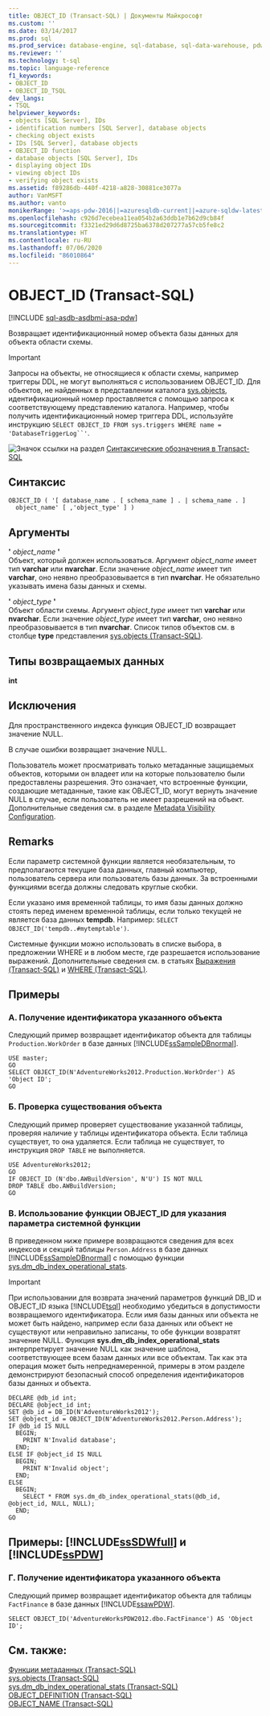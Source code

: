 ```yaml
---
title: OBJECT_ID (Transact-SQL) | Документы Майкрософт
ms.custom: ''
ms.date: 03/14/2017
ms.prod: sql
ms.prod_service: database-engine, sql-database, sql-data-warehouse, pdw
ms.reviewer: ''
ms.technology: t-sql
ms.topic: language-reference
f1_keywords:
- OBJECT_ID
- OBJECT_ID_TSQL
dev_langs:
- TSQL
helpviewer_keywords:
- objects [SQL Server], IDs
- identification numbers [SQL Server], database objects
- checking object exists
- IDs [SQL Server], database objects
- OBJECT_ID function
- database objects [SQL Server], IDs
- displaying object IDs
- viewing object IDs
- verifying object exists
ms.assetid: f89286db-440f-4218-a828-30881ce3077a
author: VanMSFT
ms.author: vanto
monikerRange: '>=aps-pdw-2016||=azuresqldb-current||=azure-sqldw-latest||>=sql-server-2016||=sqlallproducts-allversions||>=sql-server-linux-2017||=azuresqldb-mi-current'
ms.openlocfilehash: c926d7ecebea11ea054b2a63ddb1e7b62d9cb84f
ms.sourcegitcommit: f3321ed29d6d8725ba6378d207277a57cb5fe8c2
ms.translationtype: HT
ms.contentlocale: ru-RU
ms.lasthandoff: 07/06/2020
ms.locfileid: "86010864"
---
```

# <a name="object_id-transact-sql"></a>OBJECT_ID (Transact-SQL)
[!INCLUDE [sql-asdb-asdbmi-asa-pdw](../../includes/applies-to-version/sql-asdb-asdbmi-asa-pdw.md)]

  Возвращает идентификационный номер объекта базы данных для объекта области схемы.  
  
> [!IMPORTANT]  
>  Запросы на объекты, не относящиеся к области схемы, например триггеры DDL, не могут выполняться с использованием OBJECT_ID. Для объектов, не найденных в представлении каталога [sys.objects](../../relational-databases/system-catalog-views/sys-objects-transact-sql.md), идентификационный номер проставляется с помощью запроса к соответствующему представлению каталога. Например, чтобы получить идентификационный номер триггера DDL, используйте инструкцию `SELECT OBJECT_ID FROM sys.triggers WHERE name = 'DatabaseTriggerLog``'`.  
  
 ![Значок ссылки на раздел](../../database-engine/configure-windows/media/topic-link.gif "Значок ссылки на раздел") [Синтаксические обозначения в Transact-SQL](../../t-sql/language-elements/transact-sql-syntax-conventions-transact-sql.md)  
  
## <a name="syntax"></a>Синтаксис  
  
```syntaxsql
OBJECT_ID ( '[ database_name . [ schema_name ] . | schema_name . ]   
  object_name' [ ,'object_type' ] )  
```  
  
## <a name="arguments"></a>Аргументы  
 **'** *object_name* **'**  
 Объект, который должен использоваться. Аргумент *object_name* имеет тип **varchar** или **nvarchar**. Если значение *object_name* имеет тип **varchar**, оно неявно преобразовывается в тип **nvarchar**. Не обязательно указывать имена базы данных и схемы.  
  
 **'** *object_type* **'**  
 Объект области схемы. Аргумент *object_type* имеет тип **varchar** или **nvarchar**. Если значение *object_type* имеет тип **varchar**, оно неявно преобразовывается в тип **nvarchar**. Список типов объектов см. в столбце **type** представления [sys.objects (Transact-SQL)](../../relational-databases/system-catalog-views/sys-objects-transact-sql.md).  
  
## <a name="return-types"></a>Типы возвращаемых данных  
 **int**  
  
## <a name="exceptions"></a>Исключения  
 Для пространственного индекса функция OBJECT_ID возвращает значение NULL.  
  
 В случае ошибки возвращает значение NULL.  
  
 Пользователь может просматривать только метаданные защищаемых объектов, которыми он владеет или на которые пользователю были предоставлены разрешения. Это означает, что встроенные функции, создающие метаданные, такие как OBJECT_ID, могут вернуть значение NULL в случае, если пользователь не имеет разрешений на объект. Дополнительные сведения см. в разделе [Metadata Visibility Configuration](../../relational-databases/security/metadata-visibility-configuration.md).  
  
## <a name="remarks"></a>Remarks  
 Если параметр системной функции является необязательным, то предполагаются текущие база данных, главный компьютер, пользователь сервера или пользователь базы данных. За встроенными функциями всегда должны следовать круглые скобки.  
  
 Если указано имя временной таблицы, то имя базы данных должно стоять перед именем временной таблицы, если только текущей не является база данных **tempdb**. Например: `SELECT OBJECT_ID('tempdb..#mytemptable')`.  
  
 Системные функции можно использовать в списке выбора, в предложении WHERE и в любом месте, где разрешается использование выражений. Дополнительные сведения см. в статьях [Выражения (Transact-SQL)](../../t-sql/language-elements/expressions-transact-sql.md) и [WHERE (Transact-SQL)](../../t-sql/queries/where-transact-sql.md).  
  
## <a name="examples"></a>Примеры  
  
### <a name="a-returning-the-object-id-for-a-specified-object"></a>A. Получение идентификатора указанного объекта  
 Следующий пример возвращает идентификатор объекта для таблицы `Production.WorkOrder` в базе данных [!INCLUDE[ssSampleDBnormal](../../includes/sssampledbnormal-md.md)].  
  
```  
USE master;  
GO  
SELECT OBJECT_ID(N'AdventureWorks2012.Production.WorkOrder') AS 'Object ID';  
GO  
```  
  
### <a name="b-verifying-that-an-object-exists"></a>Б. Проверка существования объекта  
 Следующий пример проверяет существование указанной таблицы, проверяя наличие у таблицы идентификатора объекта. Если таблица существует, то она удаляется. Если таблица не существует, то инструкция `DROP TABLE` не выполняется.  
  
```  
USE AdventureWorks2012;  
GO  
IF OBJECT_ID (N'dbo.AWBuildVersion', N'U') IS NOT NULL  
DROP TABLE dbo.AWBuildVersion;  
GO  
```  
  
### <a name="c-using-object_id-to-specify-the-value-of-a-system-function-parameter"></a>В. Использование функции OBJECT_ID для указания параметра системной функции  
 В приведенном ниже примере возвращаются сведения для всех индексов и секций таблицы `Person.Address` в базе данных [!INCLUDE[ssSampleDBnormal](../../includes/sssampledbnormal-md.md)] с помощью функции [sys.dm_db_index_operational_stats](../../relational-databases/system-dynamic-management-views/sys-dm-db-index-operational-stats-transact-sql.md).  
  
> [!IMPORTANT]  
>  При использовании для возврата значений параметров функций DB_ID и OBJECT_ID языка [!INCLUDE[tsql](../../includes/tsql-md.md)] необходимо убедиться в допустимости возвращаемого идентификатора. Если имя базы данных или объекта не может быть найдено, например если база данных или объект не существуют или неправильно записаны, то обе функции возвратят значение NULL. Функция **sys.dm_db_index_operational_stats** интерпретирует значение NULL как значение шаблона, соответствующее всем базам данных или все объектам. Так как эта операция может быть непреднамеренной, примеры в этом разделе демонстрируют безопасный способ определения идентификаторов базы данных и объекта.  
  
```  
DECLARE @db_id int;  
DECLARE @object_id int;  
SET @db_id = DB_ID(N'AdventureWorks2012');  
SET @object_id = OBJECT_ID(N'AdventureWorks2012.Person.Address');  
IF @db_id IS NULL   
  BEGIN;  
    PRINT N'Invalid database';  
  END;  
ELSE IF @object_id IS NULL  
  BEGIN;  
    PRINT N'Invalid object';  
  END;  
ELSE  
  BEGIN;  
    SELECT * FROM sys.dm_db_index_operational_stats(@db_id, @object_id, NULL, NULL);  
  END;  
GO  
```  
  
## <a name="examples-sssdwfull-and-sspdw"></a>Примеры: [!INCLUDE[ssSDWfull](../../includes/sssdwfull-md.md)] и [!INCLUDE[ssPDW](../../includes/sspdw-md.md)]  
  
### <a name="d-returning-the-object-id-for-a-specified-object"></a>Г. Получение идентификатора указанного объекта  
 Следующий пример возвращает идентификатор объекта для таблицы `FactFinance` в базе данных [!INCLUDE[ssawPDW](../../includes/ssawpdw-md.md)].  
  
```  
SELECT OBJECT_ID('AdventureWorksPDW2012.dbo.FactFinance') AS 'Object ID';  
```  
  
## <a name="see-also"></a>См. также:  
 [Функции метаданных (Transact-SQL)](../../t-sql/functions/metadata-functions-transact-sql.md)   
 [sys.objects (Transact-SQL)](../../relational-databases/system-catalog-views/sys-objects-transact-sql.md)   
 [sys.dm_db_index_operational_stats (Transact-SQL)](../../relational-databases/system-dynamic-management-views/sys-dm-db-index-operational-stats-transact-sql.md)   
 [OBJECT_DEFINITION (Transact-SQL)](../../t-sql/functions/object-definition-transact-sql.md)   
 [OBJECT_NAME (Transact-SQL)](../../t-sql/functions/object-name-transact-sql.md)  
  
  

